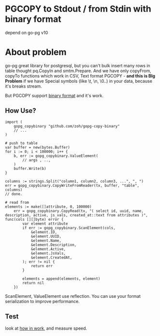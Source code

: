 # PGCOPY to Stdout / from Stdin with binary format

depend on go-pg v10

# About problem
go-pg great library for postgresql, but you can't bulk insert many rows in table thought pq.CopyIn and smtm.Prepare.
And we have only copyFrom, copyTo functions which work in CSV, Text format PGCOPY - **and this is BIg Problem** if we have Special symbols (like \t, \n, \0..) in your data, because it's breaks stream.

But PGCOPY support [binary format](https://postgrespro.com/docs/postgrespro/13/sql-copy) and it's work.

## How Use? 
```golang
import (
    gopg_copybinary "github.com/zoh/gopg-copy-binary"
    // ...
)

# push to table
var buffer = new(bytes.Buffer)
for i := 0; i < 100000; i++ {
    b, err := gopg_copybinary.ValueElement(
        // args , ..,
    )
    buffer.Write(b)
}

columns := strings.Split("column1, column2, column3, ...", ", ")
err = gopg_copybinary.CopyWriteFromReader(tx, buffer, "table", columns)
// done.
```

```golang
# read from 
elements := make([]attribute, 0, 100000)
	err = gopg_copybinary.CopyRead(tx, "( select id, uuid, name, description, active, js_vals, created_at::text from attributes )", func(cols [][]byte) error {
		var element attribute
		if err := gopg_copybinary.ScanElement(cols,
			&element.ID,
			&element.UUID,
			&element.Name,
			&element.Description,
			&element.Active,
			&element.JsVals,
			&element.CreatedAt,
		); err != nil {
			return err
		}

		elements = append(elements, element)
		return nil
	})
```
ScanElement, ValueElement use reflection. You can use your format serialization to improve performance.


## Test
look at [how in work](_tests/raw_copy_test.go), and measure speed.